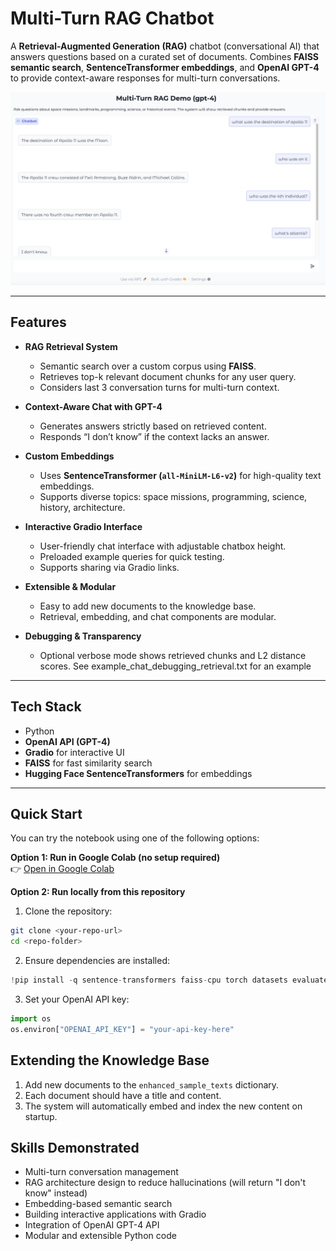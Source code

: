 # Multi-Turn RAG Chatbot

A **Retrieval-Augmented Generation (RAG)** chatbot (conversational AI) that answers questions based on a curated set of documents. Combines **FAISS semantic search**, **SentenceTransformer embeddings**, and **OpenAI GPT-4** to provide context-aware responses for multi-turn conversations.

![Multi-Turn RAG Demo](multi-turn_RAG_demo.png)


---

## Features

- **RAG Retrieval System**  
  - Semantic search over a custom corpus using **FAISS**.  
  - Retrieves top-k relevant document chunks for any user query.  
  - Considers last 3 conversation turns for multi-turn context.

- **Context-Aware Chat with GPT-4**  
  - Generates answers strictly based on retrieved content.  
  - Responds “I don’t know” if the context lacks an answer.  

- **Custom Embeddings**  
  - Uses **SentenceTransformer (`all-MiniLM-L6-v2`)** for high-quality text embeddings.  
  - Supports diverse topics: space missions, programming, science, history, architecture.  

- **Interactive Gradio Interface**  
  - User-friendly chat interface with adjustable chatbox height.  
  - Preloaded example queries for quick testing.  
  - Supports sharing via Gradio links.  

- **Extensible & Modular**  
  - Easy to add new documents to the knowledge base.  
  - Retrieval, embedding, and chat components are modular.  

- **Debugging & Transparency**  
  - Optional verbose mode shows retrieved chunks and L2 distance scores. See example_chat_debugging_retrieval.txt for an example

---

## Tech Stack

- Python  
- **OpenAI API (GPT-4)**  
- **Gradio** for interactive UI  
- **FAISS** for fast similarity search  
- **Hugging Face SentenceTransformers** for embeddings  

---

## Quick Start

You can try the notebook using one of the following options:

**Option 1: Run in Google Colab (no setup required)**  
👉 [Open in Google Colab](https://colab.research.google.com/drive/1aetVpiI01FlGcQmJQE32crX949Ft0qi0?usp=sharing)

**Option 2: Run locally from this repository**  
1. Clone the repository:

```bash
git clone <your-repo-url>
cd <repo-folder>
```

2. Ensure dependencies are installed:

```python
!pip install -q sentence-transformers faiss-cpu torch datasets evaluate rouge-score openai gradio
```
3. Set your OpenAI API key:

```python
import os
os.environ["OPENAI_API_KEY"] = "your-api-key-here"
```

## Extending the Knowledge Base

1. Add new documents to the `enhanced_sample_texts` dictionary.  
2. Each document should have a title and content.  
3. The system will automatically embed and index the new content on startup.  


## Skills Demonstrated

- Multi-turn conversation management  
- RAG architecture design to reduce hallucinations (will return "I don't know" instead)
- Embedding-based semantic search  
- Building interactive applications with Gradio  
- Integration of OpenAI GPT-4 API  
- Modular and extensible Python code  
